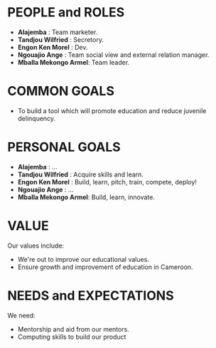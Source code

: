 # PEOPLE and ROLES

- **Alajemba**            : Team marketer.
- **Tandjou Wilfried**    : Secretory.
- **Engon Ken Morel**     : Dev.
- **Ngouajio Ange**       : Team social view and external relation manager.
- **Mballa Mekongo Armel**: Team leader.

# COMMON GOALS

- To build a tool which will promote education and reduce juvenile delinquency.

# PERSONAL GOALS


- **Alajemba**            : ...
- **Tandjou Wilfried**    : Acquire skills and learn.
- **Engon Ken Morel**     : Build, learn, pitch, train, compete, deploy!
- **Ngouajio Ange**       : ...
- **Mballa Mekongo Armel**: Build, learn, innovate.

# VALUE

Our values include:
- We're out to improve our educational values.
- Ensure growth and improvement of education in Cameroon.

# NEEDS and EXPECTATIONS

We need:
- Mentorship and aid from our mentors.
- Computing skills to build our product
